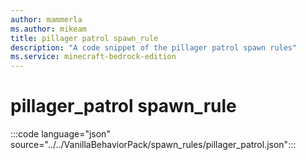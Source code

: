 ```yaml
---
author: mammerla
ms.author: mikeam
title: pillager patrol spawn_rule
description: "A code snippet of the pillager patrol spawn rules"
ms.service: minecraft-bedrock-edition
---
```


# pillager_patrol spawn_rule

:::code language="json" source="../../VanillaBehaviorPack/spawn_rules/pillager_patrol.json":::
